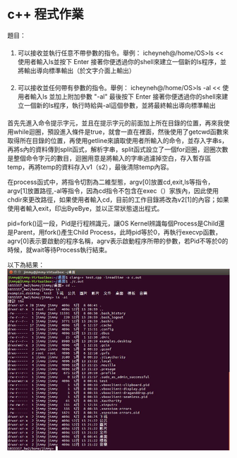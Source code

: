# c++ 程式作業

題目：
####
1. 可以接收並執行任意不帶參數的指令。舉例：
icheyneh@/home/OS>ls << 使用者輸入ls並按下 Enter
接著你便透過你的shell來建立一個新的ls程序，並將輸出導向標準輸出（於文字介面上輸出）

####
2. 可以接收並任何帶有參數的指令。舉例：
icheyneh@/home/OS>ls -al << 使用者輸入ls 並加上附加參數 "-al" 最後按下 Enter
接著你便透過你的shell來建立一個新的ls程序，執行時給與-al這個參數，並將最終輸出導向標準輸出
####

首先先進入命令提示字元，並且在提示字元的前面加上所在目錄的位置，再來我使用while迴圈，預設進入條件是true，就會一直在裡面，然後使用了getcwd函數來取得所在目錄的位置，再使用getline來讀取使用者所輸入的命令，並存入字串s，再將s內的資料傳到split函式，解析字串，split函式設立了一個for迴圈，迴圈次數是整個命令字元的數目，迴圈用意是將輸入的字串過濾掉空白，存入暫存區temp，再將temp的資料存入v1（s2），最後清除temp內容。<br>


在process函式中，將指令切割為二維型態，argv[0]放置cd,exit,ls等指令，argv[1]放置路徑,-al等指令，因為cd指令不包含在exec（）家族內，因此使用chdir來更改路徑，如果使用者輸入cd，目前的工作目錄將改為v2[1]的內容；如果使用者輸入exit，印出ByeBye，並以正常狀態退出程式。<br>


pid=fork()這一段，Pid是行程辨識元，讓OS Kernel辨識每個Process是Child還是Parent，用fork()產生Child Process，此時pid等於0，再執行execvp函數，agrv[0]表示要啟動的程序名稱，agrv表示啟動程序所帶的參數，若Pid不等於0的時候，就wait等待Process執行結束。<br>

以下為結果：
<br>
![image](https://github.com/veryjimmy/OperatingSystem_hw2/blob/master/ex1.png)